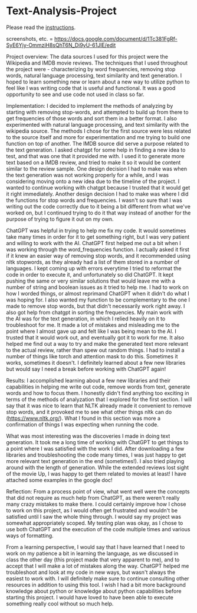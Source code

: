 # Text-Analysis-Project
 
Please read the [instructions](instructions.md).

screenshots, etc. = https://docs.google.com/document/d/1Tc381FgRf-SyE6Yjy-OmmziH8sQhT6N_Di9yU-61JlE/edit 

Project overview:
The data sources I used for this project were the Wikipedia and IMDB movie reviews. The techniques that I used throughout the project were - characterizing by word frequencies, removing stop words, natural language processing, text similarity and text generation. I hoped to learn something new or learn about a new way to utilize python to feel like I was writing code that is useful and functional. It was a good opportunity to see and use code not used in class so far.

Implementation:
I decided to implement the methods of analyzing by starting with removing stop-words, and attempted to build up from there to get frequencies of those words and sort them in a better format. I also experimented with natural language processing, and text similarity with the wikipedia source. The methods I chose for the first source were less related to the source itself and more for experimentation and me trying to build one function on top of another. The IMDB source did serve a purpose related to the text generation. I asked chatgpt for some help in finding a new idea to test, and that was one that it provided me with. I used it to generate more text based on a IMDB review, and tried to make it so it would be content similar to the review sample. One design decision I had to make was when the text generation was not working properly for a while, and I was considering moving onto a new idea due to the timeline of the project. I wanted to continue working with chatgpt because I trusted that it would get it right immediately. Another design decision I had to make was where I did the functions for stop words and frequencies. I wasn't so sure that I was writing out the code correctly due to it being a bit different from what we've worked on, but I continued trying to do it that way instead of another for the purpose of trying to figure it out on my own. 

ChatGPT was helpful in trying to help me fix my code. It would sometimes take many times in order for it to get something right, but I was very patient and willing to work with the AI. ChatGPT first helped me out a bit when I was working through the word_frequencies function. I actually asked it first if it knew an easier way of removing stop words, and it recommended using nltk stopwords, as they already had a list of them stored in a number of languages. I kept coming up with errors everytime I tried to reformat the code in order to execute it, and unfortunately so did ChatGPT. It kept pushing the same or very similar solutions that would leave me with a number of string and boolean issues as it tried to help me. I had to work on how I worded things, or almost reprimand ChatGPT when it didn't do what I was hoping for. I also wanted my function to be complementary to the one I made to remove stop words, but that didn't necessarily work right away. I also got help from chatgpt in sorting the frequencies. My main work with the AI was for the text generation, in which I relied heavily on it to troubleshoot for me. It made a lot of mistakes and misleading me to the point where I almost gave up and felt like I was being mean to the AI. I trusted that it would work out, and eventually got it to work for me. It also helped me find out a way to try and make the generated text more relevant to the actual review, rather than spew out random things. I had to install a number of things like torch and attention mask to do this. Sometimes it works, sometimes it doesn't. I definitely learned about a few new libraries but would say I need a break before working with ChatGPT again!


Results:
I accomplished learning about a few new libraries and their capabilities in helping me write out code, remove words from text, generate words and how to focus them. I honestly didn't find anything too exciting in terms of the methods of analyzation that I explored for the first section. I will say that it was nice to learn that NLTK already made it convenient to remove stop words, and it provoked me to see what other things nltk can do (https://www.nltk.org/). What I found in this section was more a confirmation of things I was expecting when running the code. 

What was most interesting was the discoveries I made in doing text generation. It took me a long time of working with ChatGPT to get things to a point where I was satisfied with the work I did. After downloading a few libraries and troubleshooting the code many times, I was just happy to get more relevant text generation in the end (sometimes!). I also tried playing around with the length of generation. While the extended reviews lost sight of the movie Up, I was happy to get them related to movies at least! I have attached some examples in the google doc! 

Reflection:
From a process point of view, what went well were the concepts that did not require as much help from ChatGPT, as there weren't really many crazy mistakes to make there. I could certainly improve how I chose to work on this project, as I would often get frustrated and wouldn't be satisfied until I saw the whole thing through. I would say my project was somewhat appropriately scoped. My testing plan was okay, as I chose to use both ChatGPT and the execution of the code multiple times and various ways of formatting. 

From a learning perspective, I would say that I have learned that I need to work on my patience a bit in learning the language, as we discussed in class the other day (this project made that very apparent to me), and to accept that I will make a lot of mistakes along the way. ChatGPT helped me troubleshoot and look at my code in new ways, but wasn't always the easiest to work with. I will definitely make sure to continue consulting other resources in addition to using this tool. I wish I had a bit more background knowledge about python or knowledge about python capabilities before starting this project. I would have loved to have been able to execute something really cool without so much help. 